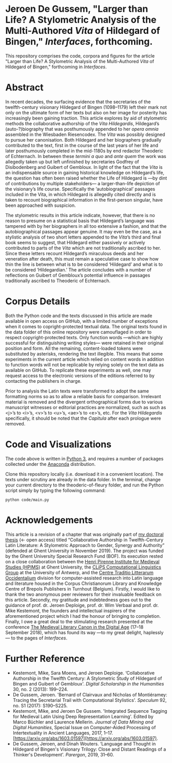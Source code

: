 # Jeroen De Gussem, "Larger than Life? A Stylometric Analysis of the Multi-Authored *Vita* of Hildegard of Bingen," *Interfaces*, forthcoming.

This repository comprises the code, corpora and figures for the article "Larger than Life? A Stylometric Analysis of the Multi-Authored *Vita* of Hildegard of Bingen," forthcoming in *Interfaces*.

# Abstract

In recent decades, the surfacing evidence that the secretaries of the twelfth-century visionary Hildegard of Bingen (1098–1179) left their mark not only on the ultimate form of her texts but also on her image for posterity has increasingly been gaining traction. This article explores by aid of stylometric methods the collaborative authorship of the *Vita Hildegardis*, Hildegard’s (auto-?)biography that was posthumously appended to her *opera omnia* assembled in the Wiesbaden Riesencodex. The *Vita* was possibly designed to pursue her canonisation. Both Hildegard and her biographers gradually contributed to the text, first in the course of the last years of her life and later posthumously completed in the mid-1180s by end redactor Theoderic of Echternach. In between these *termini a quo* and *ante quem* the work was allegedly taken up but left unfinished by secretaries Godfrey of Disibodenberg and Guibert of Gembloux. In light of the fact that the *Vita* is an indispensable source in gaining historical knowledge on Hildegard’s life, the question has often been raised whether the Life of Hildegard is —by dint of contributions by multiple stakeholders— a larger-than-life depiction of the visionary’s life course. Specifically the ‘autobiographical’ passages included in the Vita, in which Hildegard is allegedly cited directly and is taken to recount biographical information in the first-person singular, have been approached with suspicion. 

The stylometric results in this article indicate, however, that there is no reason to presume on a statistical basis that Hildegard’s language was tampered with by her biographers in all too extensive a fashion, and that the autobiographical passages appear genuine. It may even be the case, as a stylistic analysis of two short letters appended to the *Vita*’s third and final book seems to suggest, that Hildegard either passively or actively contributed to parts of the *Vita* which are not traditionally ascribed to her. Since these letters recount Hildegard’s miraculous deeds and her veneration after death, this must remain a speculative case to show how thin the line is between what is to be considered ‘Hildegard’ and what is to be considered ‘Hildegardian.’ The article concludes with a number of reflections on Guibert of Gembloux’s potential influence in passages traditionally ascribed to Theoderic of Echternach.

# Corpus Details

Both the Python code and the texts discussed in this article are made available in open access on GitHub, with a limited number of exceptions when it comes to copright-protected textual data. The original texts found in the data folder of this online repository were camouflaged in order to respect copyright-protected texts. Only function words —which are highly successful for distinguishing writing styles— were retained in their original position and form. All the remaining, content-loaded tokens were substituted by asterisks, rendering the text illegible. This means that some experiments in the current article which relied on content words in addition to function words will not be replicable by relying solely on the text data as available on GitHub. To replicate these experiments as well, one may request access to the electronic versions of the editions referred to by contacting the publishers in charge.

Prior to analysis the Latin texts were transformed to adopt the same formatting norms so as to allow a reliable basis for comparison. Irrelevant material is removed and the divergent orthographical forms due to various manuscript witnesses or editorial practices are normalized, such as such as \<j\>’s to \<i\>’s, \<v\>’s to \<u\>’s, \<ae\>’s to \<e\>’s, etc. For the *Vita Hildegardis* specifically, it should be noted that the *Capitula* after each prologue were removed.

# Code and Visualizations

The code above is written in [Python 3](https://www.python.org/downloads/release/python-360/), and requires a number of packages collected under the [Anaconda](https://www.continuum.io/downloads) distribution. 

Clone this repository locally (i.e. download it in a convenient location). The texts under scrutiny are already in the data folder. In the terminal, change your current directory to the theoderic-of-fleury folder, and run the Python script simply by typing the following command:

```python code/main.py```

# Acknowledgements

This article is a revision of a chapter that was originally part of [my doctoral thesis](https://biblio.ugent.be/publication/8634997/file/8634998) (<- open access) titled “Collaborative Authorship in Twelfth-Century Latin Literature: A Stylometric Approach to Gender, Synergy and Authority” (defended at Ghent University in November 2019). The project was funded by the Ghent University Special Research Fund (BOF). Its execution rested on a close collaboration between the [Henri Pirenne Institute for Medieval Studies (HPIMS)](https://www.ugent.be/pirenne/en) at Ghent University, the [CLiPS Computational Linguistics Group](https://www.uantwerpen.be/en/research-groups/clips/) at the University of Antwerp, and the [Centre Traditio Litterarum Occidentalium](https://www.corpuschristianorum.org/) division for computer-assisted research into Latin language and literature housed in the Corpus Christianorum Library and Knowledge Centre of Brepols Publishers in Turnhout (Belgium). Firstly, I would like to thank the two anonymous peer reviewers for their invaluable feedback on this article. Secondly, my gratitude and indebtedness goes out to the guidance of prof. dr. Jeroen Deploige, prof. dr. Wim Verbaal and prof. dr. Mike Kestemont, the founders and intellectual inspirers of the aforementioned project which I had the honour of bringing to completion. Finally, I owe a great deal to the stimulating research presented at the conference [The Medieval Literary Canon in the Digital Age](https://www.mcda.ugent.be/) (17–18 September 2018), which has found its way —to my great delight, haplessly— to the pages of *Interfaces*.

# Further Reference

* Kestemont, Mike, Sara Moens, and Jeroen Deploige. ‘Collaborative Authorship in the Twelfth Century: A Stylometric Study of Hildegard of Bingen and Guibert of Gembloux'. *Digital Scholarship in the Humanities* 30, no. 2 (2013): 199–224.
* De Gussem, Jeroen. 'Bernard of Clairvaux and Nicholas of Montiéramey: Tracing the Secretarial Trail with Computational Stylistics'. *Speculum* 92, no. S1 (2017): S190–S225.
* Kestemont, Mike, and Jeroen De Gussem. 'Integrated Sequence Tagging for Medieval Latin Using Deep Representation Learning'. Edited by Marco Büchler and Laurence Mellerin. *Journal of Data Mining and Digital Humanities*, Special Issue on Computer-Aided Processing of Intertextuality in Ancient Languages, 2017, 1–17. [https://arxiv.org/abs/1603.01597](https://arxiv.org/abs/1603.01597).
* De Gussem, Jeroen, and Dinah Wouters. ‘Language and Thought in Hildegard of Bingen's Visionary Trilogy: Close and Distant Readings of a Thinker's Development'. *Parergon*, 2019, 31–60.